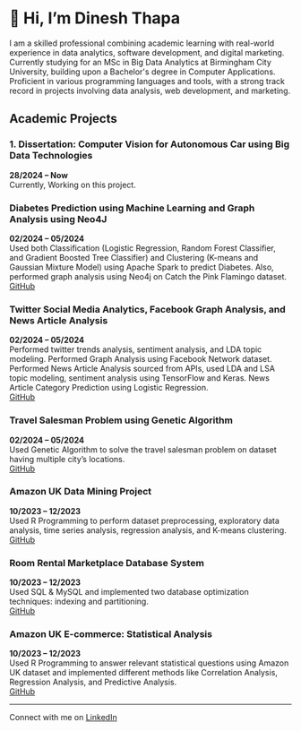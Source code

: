 # 👋 Hi, I’m Dinesh Thapa
I am a skilled professional combining academic learning with real-world experience in data analytics, software development, and digital marketing. Currently studying for an MSc in Big Data Analytics at Birmingham City University, building upon a Bachelor's degree in Computer Applications. Proficient in various programming languages and tools, with a strong track record in projects involving data analysis, web development, and marketing. 

## Academic Projects
### 1. Dissertation: Computer Vision for Autonomous Car using Big Data Technologies
**28/2024 – Now**  
Currently, Working on this project.

### Diabetes Prediction using Machine Learning and Graph Analysis using Neo4J
**02/2024 – 05/2024**  
Used both Classification (Logistic Regression, Random Forest Classifier, and Gradient Boosted Tree Classifier) and Clustering (K-means and Gaussian Mixture Model) using Apache Spark to predict Diabetes. Also, performed graph analysis using Neo4j on Catch the Pink Flamingo dataset.  
<a href="https://github.com/DineshThapaX/big-data-management-project" target="_blank">GitHub</a> 

### Twitter Social Media Analytics, Facebook Graph Analysis, and News Article Analysis
**02/2024 – 05/2024**  
Performed twitter trends analysis, sentiment analysis, and LDA topic modeling. Performed Graph Analysis using Facebook Network dataset. Performed News Article Analysis sourced from APIs, used LDA and LSA topic modeling, sentiment analysis using TensorFlow and Keras. News Article Category Prediction using Logistic Regression.  
<a href="https://github.com/DineshThapaX/web-social-media-analytics-project" target="_blank">GitHub</a> 

### Travel Salesman Problem using Genetic Algorithm
**02/2024 – 05/2024**  
Used Genetic Algorithm to solve the travel salesman problem on dataset having multiple city’s locations.  
<a href="https://github.com/DineshThapaX/Travelling-Salesman-Problem-TSP-using-Genetic-Algorithm" target="_blank">GitHub</a>  

### Amazon UK Data Mining Project
**10/2023 – 12/2023**  
Used R Programming to perform dataset preprocessing, exploratory data analysis, time series analysis, regression analysis, and K-means clustering.  
<a href="https://github.com/DineshThapaX/Data-Mining-Amazon-UK-Project" target="_blank">GitHub</a> 

### Room Rental Marketplace Database System
**10/2023 – 12/2023**  
Used SQL & MySQL and implemented two database optimization techniques: indexing and partitioning.  
<a href="https://github.com/DineshThapaX/Advanced-Database-Room-Rental-Marketplace-Project" target="_blank">GitHub</a>  

### Amazon UK E-commerce: Statistical Analysis
**10/2023 – 12/2023**  
Used R Programming to answer relevant statistical questions using Amazon UK dataset and implemented different methods like Correlation Analysis, Regression Analysis, and Predictive Analysis.  
<a href="https://github.com/DineshThapaX/amazon-statistical-analysis" target="_blank">GitHub</a>  

 

---

Connect with me on [LinkedIn](https://www.linkedin.com/in/hello-dinesh/)

<!---
DineshThapaX/DineshThapaX is a ✨ special ✨ repository because its `README.md` (this file) appears on your GitHub profile.
You can click the Preview link to take a look at your changes.
--->
